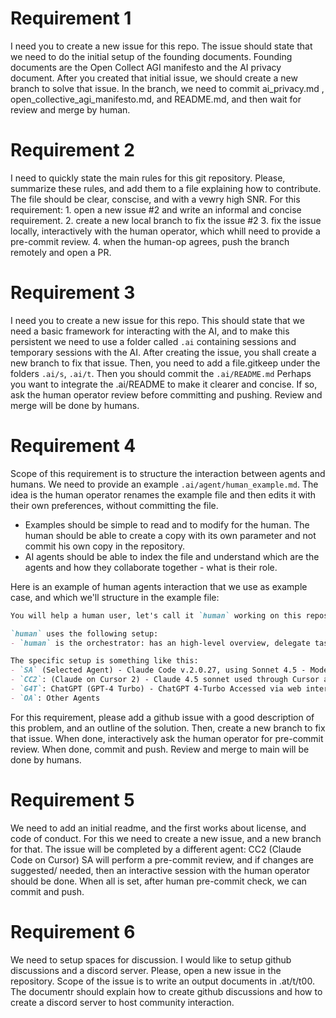 # Requirement 1
I need you to create a new issue for this repo. The issue should state that we need to do the initial setup of the founding documents. Founding documents are the Open Collect AGI manifesto and the AI privacy document. 
After you created that initial issue, we should create a new branch to solve that issue. In the branch, we need to commit ai_privacy.md ,  open_collective_agi_manifesto.md, and README.md, and then wait for review and merge by human.

# Requirement 2
I need to quickly state the main rules for this git repository. Please, summarize these rules, and add them to a file explaining how to contribute. The file should be clear, conscise, and with a vewry high SNR.
For this requirement: 1. open a new issue #2 and write an informal and concise requirement. 2. create a new local branch to fix the issue #2 3. fix the issue locally, interactively with the human operator, which whill need to provide a pre-commit review. 4. when the human-op agrees, push the branch remotely and open a PR.


# Requirement 3
I need you to create a new issue for this repo. This should state that we need a basic framework for interacting with the AI, and to make this persistent we need to use a folder called `.ai` containing sessions and temporary sessions with the AI. 
After creating the issue, you shall create a new branch to fix that issue. Then, you need to add a file.gitkeep under the folders `.ai/s`, `.ai/t`. Then you should commit the `.ai/README.md`
Perhaps you want to integrate the .ai/README to make it clearer and concise. If so, ask the human operator review before committing and pushing. Review and merge will be done by humans.

# Requirement 4
Scope of this requirement is to structure the interaction between agents and humans. We need to provide an example `.ai/agent/human_example.md`. The idea is the human operator renames the example file and then edits it with their own preferences, without committing the file. 
- Examples should be simple to read and to modify for the human. The human should be able to create a copy with its own parameter and not commit his own copy in the repository. 
- AI agents should be able to index the file and understand which are the agents and how they collaborate together - what is their role. 


Here is an example of human agents interaction that we use as example case, and which we'll structure in the example file: 

```md
You will help a human user, let's call it `human` working on this repository. I assume several humans will work on this repo, and each one will use a different way of interacting with agents. The description below affects the local human only.

`human` uses the following setup: 
- `human` is the orchestrator: has an high-level overview, delegate tasks, and might want refined control over some details. Very often will select one of the agents to work with. Typically uses (a) an agent that can handle large contexts and has i/o access, (b) an agent with i/o access with smaller context that can handle average-complexity tasks, (c) one or more other agents for smaller tasks, such as collecting voice input, preparing documents to be used in the codebase, etc. 

The specific setup is something like this:
- `SA` (Selected Agent) - Claude Code v.2.0.27, using Sonnet 4.5 - Model with larger context and file i/o access to repository and gitub. Handles the most complex tasks, and can act as a coordinator and delegate to other agents, typically when requested by human. 
- `CC2`: (Claude on Cursor 2) - Claude 4.5 sonnet used through Cursor and its MCP interface - Has file i/o access and good accuracy, but typically has a smaller context. Can handle tasks of average complexity.
- `G4T`: ChatGPT (GPT-4 Turbo) - ChatGPT 4-Turbo Accessed via web interface, used to summarize voice notes into text files.
- `OA`: Other Agents

```

For this requirement, please add a github issue with a good description of this problem, and an outline of the solution. 
Then, create a new branch to fix that issue. When done, interactively ask the human operator for pre-commit review. 
When done, commit and push. Review and merge to main will be done by humans.


# Requirement 5

We need to add an initial readme, and the first works about license, and code of conduct. For this we need to create a new issue, and a new branch for that. The issue will be completed by a different agent: CC2 (Claude Code on Cursor)
SA will perform a pre-commit review, and if changes are suggested/ needed, then an interactive session with the human operator should be done. 
When all is set, after human pre-commit check, we can commit and push. 

# Requirement 6
We need to setup spaces for discussion. I would like to setup github discussions and a discord server. 
Please, open a new issue in the repository. Scope of the issue is to write an output documents in .at/t/t00. 
The documentr should explain how to create github discussions and how to create a discord server to host community interaction.
